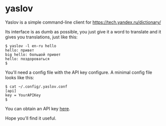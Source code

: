 yaslov
=========
Yaslov is a simple command-line client for https://tech.yandex.ru/dictionary/

Its interface is as dumb as possible, you just give it a word to translate and
it gives you translations, just like this:

```
$ yaslov -l en-ru hello
hello: привет
big hello: большой привет
hello: поздороваться
$ 
```

You'll need a config file with the API key configure. A minimal config file looks like this:

```
$ cat ~/.config/.yaslov.conf 
[api]
key = YourAPIKey
$
```

You can obtain an API key [here](https://tech.yandex.ru/keys/get/?service=dict).

Hope you'll find it useful.
